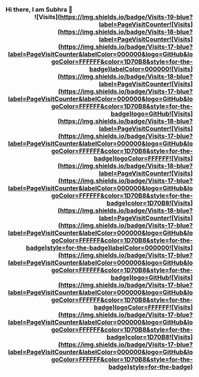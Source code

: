 ### Hi there, I am Subhra 👋 <div align="right">![Visits](https://img.shields.io/badge/Visits-19-blue?label=PageVisitCounter![Visits](https://img.shields.io/badge/Visits-18-blue?label=PageVisitCounter![Visits](https://img.shields.io/badge/Visits-17-blue?label=PageVisitCounter&labelColor=000000&logo=GitHub&logoColor=FFFFFF&color=1D70B8&style=for-the-badge)labelColor=000000![Visits](https://img.shields.io/badge/Visits-18-blue?label=PageVisitCounter![Visits](https://img.shields.io/badge/Visits-17-blue?label=PageVisitCounter&labelColor=000000&logo=GitHub&logoColor=FFFFFF&color=1D70B8&style=for-the-badge)logo=GitHub![Visits](https://img.shields.io/badge/Visits-18-blue?label=PageVisitCounter![Visits](https://img.shields.io/badge/Visits-17-blue?label=PageVisitCounter&labelColor=000000&logo=GitHub&logoColor=FFFFFF&color=1D70B8&style=for-the-badge)logoColor=FFFFFF![Visits](https://img.shields.io/badge/Visits-18-blue?label=PageVisitCounter![Visits](https://img.shields.io/badge/Visits-17-blue?label=PageVisitCounter&labelColor=000000&logo=GitHub&logoColor=FFFFFF&color=1D70B8&style=for-the-badge)color=1D70B8![Visits](https://img.shields.io/badge/Visits-18-blue?label=PageVisitCounter![Visits](https://img.shields.io/badge/Visits-17-blue?label=PageVisitCounter&labelColor=000000&logo=GitHub&logoColor=FFFFFF&color=1D70B8&style=for-the-badge)style=for-the-badge)labelColor=000000![Visits](https://img.shields.io/badge/Visits-17-blue?label=PageVisitCounter&labelColor=000000&logo=GitHub&logoColor=FFFFFF&color=1D70B8&style=for-the-badge)logo=GitHub![Visits](https://img.shields.io/badge/Visits-17-blue?label=PageVisitCounter&labelColor=000000&logo=GitHub&logoColor=FFFFFF&color=1D70B8&style=for-the-badge)logoColor=FFFFFF![Visits](https://img.shields.io/badge/Visits-17-blue?label=PageVisitCounter&labelColor=000000&logo=GitHub&logoColor=FFFFFF&color=1D70B8&style=for-the-badge)color=1D70B8![Visits](https://img.shields.io/badge/Visits-17-blue?label=PageVisitCounter&labelColor=000000&logo=GitHub&logoColor=FFFFFF&color=1D70B8&style=for-the-badge)style=for-the-badge)</div>





<!--https://github.com/Armanx200/visitor-badge
**SubhraSMukherjee/SubhraSMukherjee** is a ✨ _special_ ✨ repository because its `README.md` (this file) appears on your GitHub profile.

Here are some ideas to get you started:

- 🔭 I’m currently working on ...
- 🌱 I’m currently learning ...
- 👯 I’m looking to collaborate on ...
- 🤔 I’m looking for help with ...
- 💬 Ask me about ...
- 📫 How to reach me: ...
- 😄 Pronouns: ...
- ⚡ Fun fact: ...
-->
